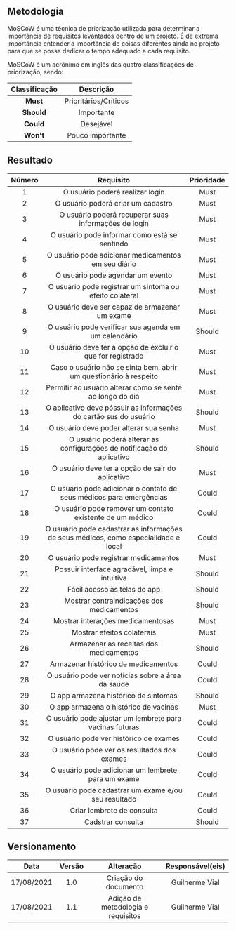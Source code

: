 ## Metodologia

MoSCoW é uma técnica de priorização utilizada para determinar a importância de requisitos levantados dentro de um projeto. É de extrema importância entender a importância de coisas diferentes ainda no projeto para que se possa dedicar o tempo adequado a cada requisito.

MoSCoW é um acrônimo em inglês das quatro classificações de priorização, sendo:

| **Classificação** | **Descrição** |
| :-----: | :---------: |
| **Must** | Prioritários/Críticos |
| **Should** | Importante |
| **Could** | Desejável |
| **Won't** | Pouco importante |

## Resultado

| **Número** | **Requisito** | **Prioridade**
| :----: | :-------: | :----:
| 1 | O usuário poderá realizar login | Must |
| 2 | O usuário poderá criar um cadastro | Must |
| 3 | O usuário poderá recuperar suas informações de login | Must |
| 4 | O usuário pode informar como está se sentindo | Must |
| 5 | O usuário pode adicionar medicamentos em seu diário | Must |
| 6 | O usuário pode agendar um evento | Must |
| 7 | O usuário pode registrar um sintoma ou efeito colateral | Must |
| 8 | O usuário deve ser capaz de armazenar um exame | Must |
| 9 | O usuário pode verificar sua agenda em um calendário | Should |
| 10 | O usuário deve ter a opção de excluir o que for registrado | Must |
| 11 | Caso o usuário não se sinta bem, abrir um questionário à respeito | Must |
| 12 | Permitir ao usuário alterar como se sente ao longo do dia | Must |
| 13 | O aplicativo deve póssuir as informações do cartão sus do usuário | Should |
| 14 | O usuário deve poder alterar sua senha | Must |
| 15 | O usuário poderá alterar as configurações de notificação do aplicativo | Should |
| 16 | O usuário deve ter a opção de sair do aplicativo | Must |
| 17 | O usuário pode adicionar o contato de seus médicos para emergências | Could |
| 18 | O usuário pode remover um contato existente de um médico | Could |
| 19 | O usuário pode cadastrar as informações de seus médicos, como especialidade e local | Could |
| 20 | O usuário pode registrar medicamentos | Must |
| 21 | Possuir interface agradável, limpa e intuitiva | Should
| 22 | Fácil acesso às telas do app | Should
| 23 | Mostrar contraindicações dos medicamentos | Should
| 24 | Mostrar interações medicamentosas | Must
| 25 | Mostrar efeitos colaterais | Must
| 26 | Armazenar as receitas dos medicamentos | Should
| 27 | Armazenar histórico de medicamentos | Could
| 28 | O usuário pode ver notícias sobre a área da saúde | Could
| 29 | O app armazena histórico de sintomas | Should
| 30 | O app armazena o histórico de vacinas | Must
| 31 | O usuário pode ajustar um lembrete para vacinas futuras | Could
| 32 | O usuário pode ver histórico de exames | Could
| 33 | O usuário pode ver os resultados dos exames | Could
| 34 | O usuário pode adicionar um lembrete para um exame | Could
| 35 | O usuário pode cadastrar um exame e/ou seu resultado | Could
| 36 | Criar lembrete de consulta | Could
| 37 | Cadstrar consulta | Should

## Versionamento

|Data|Versão|Alteração|Responsável(eis)|
|:--:|:----:|:-------:|:---:|
| 17/08/2021 | 1.0 | Criação do documento | Guilherme Vial |
| 17/08/2021 | 1.1 | Adição de metodologia e requisitos | Guilherme Vial |
